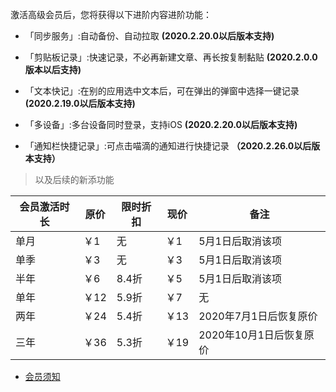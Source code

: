 激活高级会员后，您将获得以下进阶内容进阶功能：

* 「同步服务」:自动备份、自动拉取 **(2020.2.20.0以后版本支持)**

* 「剪贴板记录」:快速记录，不必再新建文章、再长按复制黏贴 **(2020.2.0.0版本以后支持)**

* 「文本快记」:在别的应用选中文本后，可在弹出的弹窗中选择一键记录 **(2020.2.19.0以后版本支持)**

* 「多设备」:多台设备同时登录，支持iOS **(2020.2.20.0以后版本支持)**

* 「通知栏快捷记录」:可点击喵滴的通知进行快捷记录 **（2020.2.26.0以后版本支持）**

> 以及后续的新添功能

| 会员激活时长 | 原价 | 限时折扣 | 现价 | 备注 |
| --- | --- | --- | --- | --- |
| 单月 | ￥1 | 无 | ￥1 | 5月1日后取消该项 |
| 单季 | ￥3 | 无 | ￥3 | 5月1日后取消该项 |
| 半年 | ￥6 | 8.4折 | ￥5 | 5月1日后取消该项 |
| 单年 | ￥12 | 5.9折 | ￥7 | 无 |
| 两年 | ￥24 | 5.4折 | ￥13 | 2020年7月1日后恢复原价 |
| 三年 | ￥36 | 5.3折 | ￥19 | 2020年10月1日后恢复原价 |

 
* [会员须知](https://sunshinesudio.com/senior)
